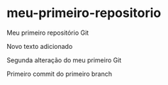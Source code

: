 # meu-primeiro-repositorio
Meu primeiro repositório Git

Novo texto adicionado

Segunda alteração do meu primeiro Git

Primeiro commit do primeiro branch
